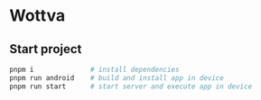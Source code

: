 # Wottva

## Start project

```bash
pnpm i              # install dependencies
pnpm run android    # build and install app in device
pnpm run start      # start server and execute app in device
```

